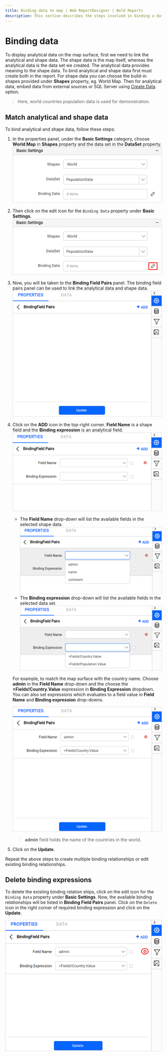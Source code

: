 ```yaml
---
title: Binding data to map | Web ReportDesigner | Bold Reports
description: This section describes the steps involved in binding a data to map report item with Bold Report Designer.
---
```


# Binding data

To display analytical data on the map surface, first we need to link the analytical and shape data. The shape data is the map itself, whereas the analytical data is the data set we created. The analytical data provides meaning to the shape data. To bind analytical and shape data first must create both in the report. For shape data you can choose the build-in shapes provided under **Shapes** property, eg. World Map. Then for analytical data, embed data from external sources or SQL Server using [Create Data](/report-designer/manage-data/dataset/create-an-embedded-dataset/) option.

> Here, world countries population data is used for demonstration.

## Match analytical and shape data

To bind analytical and shape data, follow these steps:

1. In the properties panel, under the **Basic Settings** category, choose **World Map** in **Shapes** property and the data set in the **DataSet** property.
![Set shape data and analytical data](/static/assets/on-premise/images/report-designer/report-items/map/binding-data/select-shape-and-dataset.png)
2. Then click on the edit icon for the `Binding Data` property under **Basic Settings**.
![Edit analytical and spatial link](/static/assets/on-premise/images/report-designer/report-items/map/binding-data/edit-icon.png)
3. Now, you will be taken to the **Binding Field Pairs** panel. The binding field pairs panel can be used to link the analytical data and shape data.
![Edit analytical and spatial link](/static/assets/on-premise/images/report-designer/report-items/map/binding-data/binding-field-pairs-panel.png)
4. Click on the **ADD** icon in the top-right corner. **Field Name** is a shape field and the **Binding expression** is an analytical field.
![Add new binding expression](/static/assets/on-premise/images/report-designer/report-items/map/binding-data/add-binding-expression.png)
    * The **Field Name** drop-down will list the available fields in the selected shape data.
    ![Field name](/static/assets/on-premise/images/report-designer/report-items/map/binding-data/field-name-drop-down.png)
    * The **Binding expression** drop-down will list the available fields in the selected data set.
    ![Binding expression](/static/assets/on-premise/images/report-designer/report-items/map/binding-data/binding-expression.png)

    For example, to match the map surface with the country name. Choose **admin** in the **Field Name** drop-down and the choose the **=Fields!Country.Value** expression in **Binding Expression** dropdown. You can also set expressions which evaluates to a field value in **Field Name** and **Binding expression** drop-downs.

    ![Link shape and analytical data](/static/assets/on-premise/images/report-designer/report-items/map/binding-data/link-shape-analytical.png)

    > **admin** field holds the name of the countries in the world.

5. Click on the **Update**.

Repeat the above steps to create multiple binding relationships or edit existing binding relationships.

## Delete binding expressions

To delete the existing binding relation ships, click on the edit icon for the `Binding Data` property under **Basic Settings**. Now, the available binding relationships will be listed in **Binding Field Pairs** panel. Click on the `Delete` icon in the right corner of required binding expression and click on the **Update**.

![Delete binding expression](/static/assets/on-premise/images/report-designer/report-items/map/binding-data/delet-binding-expression.png)